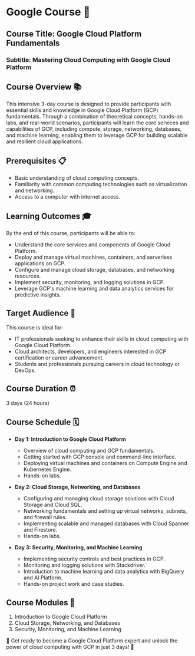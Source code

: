 # Google Course 🌟

## Course Title: Google Cloud Platform Fundamentals
### Subtitle: Mastering Cloud Computing with Google Cloud Platform

## Course Overview 📚
This intensive 3-day course is designed to provide participants with essential skills and knowledge in Google Cloud Platform (GCP) fundamentals. Through a combination of theoretical concepts, hands-on labs, and real-world scenarios, participants will learn the core services and capabilities of GCP, including compute, storage, networking, databases, and machine learning, enabling them to leverage GCP for building scalable and resilient cloud applications.

## Prerequisites 📋
- Basic understanding of cloud computing concepts.
- Familiarity with common computing technologies such as virtualization and networking.
- Access to a computer with internet access.

## Learning Outcomes 🎓
By the end of this course, participants will be able to:
- Understand the core services and components of Google Cloud Platform.
- Deploy and manage virtual machines, containers, and serverless applications on GCP.
- Configure and manage cloud storage, databases, and networking resources.
- Implement security, monitoring, and logging solutions in GCP.
- Leverage GCP's machine learning and data analytics services for predictive insights.

## Target Audience 🎯
This course is ideal for:
- IT professionals seeking to enhance their skills in cloud computing with Google Cloud Platform.
- Cloud architects, developers, and engineers interested in GCP certification or career advancement.
- Students and professionals pursuing careers in cloud technology or DevOps.

## Course Duration ⏰
3 days (24 hours)

## Course Schedule 🗓️
- **Day 1: Introduction to Google Cloud Platform**
  - Overview of cloud computing and GCP fundamentals.
  - Getting started with GCP console and command-line interface.
  - Deploying virtual machines and containers on Compute Engine and Kubernetes Engine.
  - Hands-on labs.

- **Day 2: Cloud Storage, Networking, and Databases**
  - Configuring and managing cloud storage solutions with Cloud Storage and Cloud SQL.
  - Networking fundamentals and setting up virtual networks, subnets, and firewall rules.
  - Implementing scalable and managed databases with Cloud Spanner and Firestore.
  - Hands-on labs.

- **Day 3: Security, Monitoring, and Machine Learning**
  - Implementing security controls and best practices in GCP.
  - Monitoring and logging solutions with Stackdriver.
  - Introduction to machine learning and data analytics with BigQuery and AI Platform.
  - Hands-on project work and case studies.

## Course Modules 📑
1. Introduction to Google Cloud Platform
2. Cloud Storage, Networking, and Databases
3. Security, Monitoring, and Machine Learning

🚀 Get ready to become a Google Cloud Platform expert and unlock the power of cloud computing with GCP in just 3 days! 🚀
